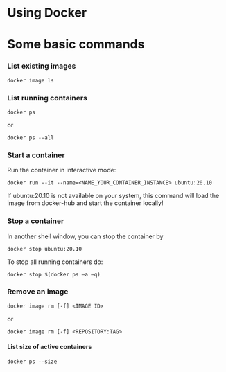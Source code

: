 # Using Docker




# Some basic commands

### List existing images
```
docker image ls
```

### List running containers
```
docker ps
```
or
```
docker ps --all
```

### Start a container
Run the container in interactive mode:
```
docker run --it --name=<NAME_YOUR_CONTAINER_INSTANCE> ubuntu:20.10
```

If ubuntu:20.10 is not available on your system, this command will load the image from docker-hub and start the container locally!

### Stop a container
In another shell window, you can stop the container by
```
docker stop ubuntu:20.10
```

To stop all running containers do:
```
docker stop $(docker ps –a –q)
```

### Remove an image
```
docker image rm [-f] <IMAGE ID>
```
or
```
docker image rm [-f] <REPOSITORY:TAG>
```

#### List size of active containers
```
docker ps --size
```
